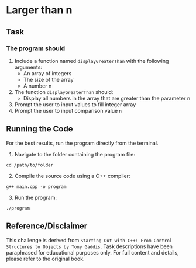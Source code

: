 # Larger than n

## Task

### The program should
1. Include a function named `displayGreaterThan` with the following arguments:
    - An array of integers
    - The size of the array
    - A number n
2. The function `displayGreaterThan` should:
    - Display all numbers in the array that are greater than the parameter n
3. Prompt the user to input values to fill integer array
4. Prompt the user to input comparison value `n`

## Running the Code
For the best results, run the program directly from the terminal.

1. Navigate to the folder containing the program file:
```
cd /path/to/folder
```
2. Compile the source code using a C++ compiler:
```
g++ main.cpp -o program
```
3. Run the program:
```
./program
```

## Reference/Disclaimer
This challenge is derived from `Starting Out with C++: From Control Structures to Objects by Tony Gaddis`. Task descriptions have been paraphrased for educational purposes only. For full content and details, please refer to the original book.